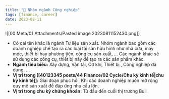 ```yaml
---
title: "🌱 Nhóm ngành Công nghiệp"
tags: [finance, career]
date: 2023-08-11
---
```


![[00 Meta/01 Attachments/Pasted image 20230811152430.png]]

- Có cái tên khác là ngành Tư liệu sản xuất. Nhóm ngành bao gồm các doanh nghiệp chế tạo ra các loại tài sản hữu hình như nhà cửa, máy móc, thiết bị hay phương tiện, công cụ sản xuất, ... Các ngành khác sẽ sử dụng các công cụ, thiết bị này để tạo ra các sản phẩm khác.
- **Ngành tiêu biểu:** Xây dựng, Vận tải, Cơ khí, Thiết bị , Công nghiệp đa dụng, ...
- **Vị trí trong [[40123345 posts/44 Finance/02 Cycle/Chu kỳ kinh tế|chu kỳ kinh tế]]:** Giai đoạn phục hồi. Khi các doanh nghiệp muốn mở rộng quy mô sản xuất để đáp ứng nhu cầu lớn. 
- **Vị trí trong chu kỳ chứng khoán:** Từ đầu đến cuối thị trường Bull